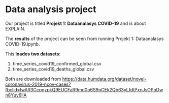 # Data analysis project

Our project is titled **Projekt 1: Dataanalasys COVID-19** and is about EXPLAIN.

The **results** of the project can be seen from running Projekt 1: Dataanalasys COVID-19.ipynb.

This **loades two datasets**:

1. time_series_covid19_confirmed_global.csv
2. time_series_covid19_deaths_global.csv

Both are downloaded from https://data.humdata.org/dataset/novel-coronavirus-2019-ncov-cases?fbclid=IwAR3CcpqzpkQ9EUCFaR9md0o6S9nCEk2Qb63yLfdtPxnJsOPoDwn8Yuv6llA
